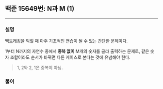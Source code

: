 ## 백준 15649번: N과 M (1)

---

### 설명

백트래킹을 익힐 때 아주 기초적인 연습이 될 수 있는 간단한 문제이다.

1부터 N까지의 자연수 중에서 **중복 없이** M개의 숫자를 골라 출력하는 문제로, 같은 숫자 조합이라도 순서가 바뀌면 다른 케이스로 본다는 것에 유념해야 한다.

> 1, 2와 2, 1은 중복이 아님.

### 풀이

